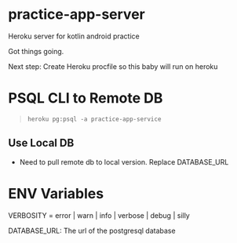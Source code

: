 # practice-app-server
Heroku server for kotlin android practice

Got things going. 

Next step: Create Heroku procfile so this baby will run on heroku

# PSQL CLI to Remote DB
> `heroku pg:psql -a practice-app-service`

## Use Local DB
- Need to pull remote db to local version.  Replace DATABASE_URL

# ENV Variables
VERBOSITY = error | warn | info | verbose | debug | silly

DATABASE_URL: The url of the postgresql database
